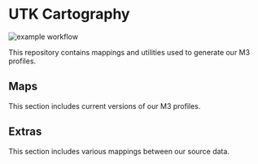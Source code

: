 # UTK Cartography

![example workflow](https://github.com/markpbaggett/cartography/actions/workflows/validate.yml/badge.svg)


This repository contains mappings and utilities used to generate our M3 profiles.

## Maps

This section includes current versions of our M3 profiles.

## Extras

This section includes various mappings between our source data.